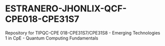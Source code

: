# ESTRANERO-JHONLIX-QCF-CPE018-CPE31S7
Repository for TIPQC-CPE 018-CPE31S7/CPE31S8 - Emerging Technologies 1 in CpE - Quantum Computing Fundamentals
